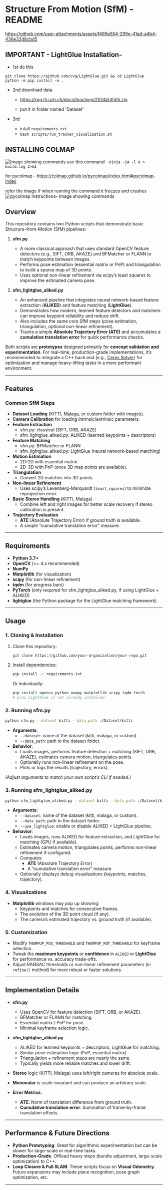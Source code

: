 # Structure From Motion (SfM) - README


https://github.com/user-attachments/assets/f489a554-299e-41ad-a4b4-436e32d8cbd5


## IMPORTANT - LightGlue Installation- 
- 1st do this
```
git clone https://github.com/cvg/LightGlue.git && cd LightGlue
python -m pip install -e .
```
- 2nd download data
  - https://rpg.ifi.uzh.ch/docs/teaching/2024/kitti05.zip

  - put it in folder named 'Dataset'

- 3rd
  - intall ```requirements.txt```
  - ```bash scripts/run_tracker_visualization.sh```

## INSTALLING COLMAP
![Image showing commands](media/colmap_instruc.png)
use this command - ```ninja -j4 -l 8 > build.log 2>&1```


for pycolmap - https://colmap.github.io/pycolmap/index.html#pycolmap-index

refer the image if when running the command it freezes and crashes
![pycolmap instructions- Image showing commands](media/pycolmap_instruc.png)


## Overview

This repository contains two Python scripts that demonstrate basic Structure-from-Motion (SfM) pipelines:

1. **sfm.py**  
   - A more classical approach that uses standard OpenCV feature detectors (e.g., SIFT, ORB, AKAZE) and BFMatcher or FLANN to match keypoints between images.  
   - Performs pose estimation (essential matrix or PnP) and triangulation to build a sparse map of 3D points.  
   - Uses optional non-linear refinement via scipy’s least squares to improve the estimated camera pose.

2. **sfm_lightglue_aliked.py**  
   - An enhanced pipeline that integrates neural network-based feature extraction (**ALIKED**) and feature matching (**LightGlue**).  
   - Demonstrates how modern, learned feature detectors and matchers can improve keypoint reliability and reduce drift.  
   - Also includes the same core SfM steps (pose estimation, triangulation, optional non-linear refinement).  
   - Tracks a simple **Absolute Trajectory Error (ATE)** and accumulates a **cumulative translation error** for quick performance checks.

Both scripts are **prototypes** designed primarily for **concept validation and experimentation**. For real-time, production-grade implementations, it’s recommended to integrate a C++ back end (e.g., [Ceres Solver](https://github.com/ceres-solver/ceres-solver)) for optimization and manage heavy-lifting tasks in a more performant environment.

---

## Features

### Common SfM Steps
- **Dataset Loading** (KITTI, Malaga, or custom folder with images).  
- **Camera Calibration** for loading intrinsic/extrinsic parameters.  
- **Feature Extraction**  
  - sfm.py: classical (SIFT, ORB, AKAZE)  
  - sfm_lightglue_aliked.py: ALIKED (learned keypoints + descriptors)  
- **Feature Matching**  
  - sfm.py: BFMatcher or FLANN  
  - sfm_lightglue_aliked.py: LightGlue (neural network-based matching)  
- **Motion Estimation**  
  - 2D-2D with essential matrix.  
  - 2D-3D with PnP (once 3D map points are available).  
- **Triangulation**  
  - Convert 2D matches into 3D points.  
- **Non-linear Refinement**  
  - Uses scipy’s Levenberg-Marquardt (`least_squares`) to minimize reprojection error.  
- **Basic Stereo Handling** (KITTI, Malaga)  
  - Combine left and right images for better scale recovery if stereo calibration is present.  
- **Trajectory Evaluation**  
  - **ATE** (Absolute Trajectory Error) if ground truth is available.  
  - A simple “cumulative translation error” measure.

---

## Requirements

- **Python 3.7+**  
- **OpenCV** (>= 4.x recommended)  
- **NumPy**  
- **Matplotlib** (for visualization)  
- **scipy** (for non-linear refinement)  
- **tqdm** (for progress bars)  
- **PyTorch** (only required for sfm_lightglue_aliked.py, if using LightGlue + ALIKED)  
- **lightglue** (the Python package for the LightGlue matching framework)  

---

## Usage

### 1. Cloning & Installation
1. Clone this repository:
   ```bash
   git clone https://github.com/your-organization/your-repo.git
   ```
2. Install dependencies:
   ```bash
   pip install -r requirements.txt
   ```
   Or individually:
   ```bash
   pip install opencv-python numpy matplotlib scipy tqdm torch
   # plus LightGlue if not already installed
   ```

### 2. Running **sfm.py**
```bash
python sfm.py --dataset kitti --data_path ./Dataset/kitti
```
- **Arguments**:
  - `--dataset`: name of the dataset (kitti, malaga, or custom).  
  - `--data_path`: path to the dataset folder.
- **Behavior**:
  - Loads images, performs feature detection + matching (SIFT, ORB, AKAZE), estimates camera motion, triangulates points.
  - Optionally runs non-linear refinement on the pose.
  - Plots or logs the results (trajectory, errors).

*(Adjust arguments to match your own script’s CLI if needed.)*

### 3. Running **sfm_lightglue_aliked.py**
```bash
python sfm_lightglue_aliked.py --dataset kitti --data_path ./Dataset/kitti --use_lightglue True
```
- **Arguments**:
  - `--dataset`: name of the dataset (kitti, malaga, or custom).  
  - `--data_path`: path to the dataset folder.  
  - `--use_lightglue`: enable or disable ALIKED + LightGlue pipeline.
- **Behavior**:
  - Loads images, runs ALIKED for feature extraction, and LightGlue for matching (GPU if available).
  - Estimates camera motion, triangulates points, performs non-linear refinement if configured.
  - Computes:
    - **ATE** (Absolute Trajectory Error)  
    - A “cumulative translation error” measure  
  - Optionally displays debug visualizations (keypoints, matches, trajectory).

### 4. Visualizations
- **Matplotlib** windows may pop up showing:
  - Keypoints and matches for consecutive frames.
  - The evolution of the 3D point cloud (if any).
  - The camera’s estimated trajectory vs. ground truth (if available).

### 5. Customization
- Modify `THUMPUP_POS_THRESHOLD` and `THUMPUP_ROT_THRESHOLD` for keyframe selection.  
- Tweak the **maximum keypoints** or **confidence** in `ALIKED` or **LightGlue** for performance vs. accuracy trade-offs.  
- Adjust RANSAC thresholds or non-linear refinement parameters (in `refine()` method) for more robust or faster solutions.

---

## Implementation Details

- **sfm.py**
  - Uses OpenCV for feature detection (SIFT, ORB, or AKAZE).  
  - BFMatcher or FLANN for matching.  
  - Essential matrix / PnP for pose.  
  - Minimal keyframe selection logic.  

- **sfm_lightglue_aliked.py**
  - ALIKED for learned keypoints + descriptors, LightGlue for matching.  
  - Similar pose estimation logic (PnP, essential matrix).  
  - Triangulation + refinement steps are nearly the same.  
  - Typically yields more reliable matches and lower drift.

- **Stereo** logic (KITTI, Malaga) uses left/right cameras for absolute scale.  
- **Monocular** is scale-invariant and can produce an arbitrary scale.  
- **Error Metrics**:  
  - **ATE**: Norm of translation difference from ground truth.  
  - **Cumulative translation error**: Summation of frame-by-frame translation offsets.

---

## Performance & Future Directions

- **Python Prototyping**: Great for algorithmic experimentation but can be slower for large-scale or real-time tasks.
- **Production-Grade**: Offload heavy steps (bundle adjustment, large-scale optimization) to C++.
- **Loop Closure & Full SLAM**: These scripts focus on **Visual Odometry**. Future expansions may include place recognition, pose graph optimization, etc.

---

